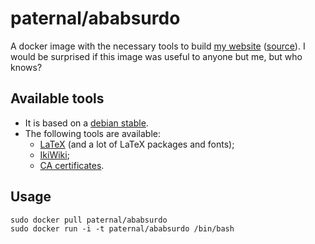 paternal/ababsurdo
==================

A docker image with the necessary tools to build [my website](https://paternault.fr) ([source](https://framagit.org/lpaternault/ababsurdo)). I would be surprised if this image was useful to anyone but me, but who knows?

## Available tools

- It is based on a [debian stable](https://www.debian.org/releases/stable/).
- The following tools are available:
  - [LaTeX](https://packages.debian.org/stable/texlive-full) (and a lot of LaTeX packages and fonts);
  - [IkiWiki](https://packages.debian.org/stable/ikiwiki);
  - [CA certificates](https://packages.debian.org/stretch/ca-certificates).

## Usage

    sudo docker pull paternal/ababsurdo
    sudo docker run -i -t paternal/ababsurdo /bin/bash


